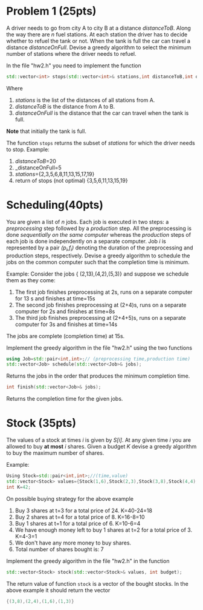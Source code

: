 # Problem 1 (25pts)
A driver needs to go from city A to city B at a distance _distanceToB_. Along the way there are _n_ fuel stations. At each station the driver has to decide whether to refuel the tank or not. When the tank is full the car can travel a distance _distanceOnFull_.
Devise a greedy algorithm to select the minimum number of stations where the driver needs to refuel.

In the file "hw2.h" you need to implement the function

```cpp
std::vector<int> stops(std::vector<int>& stations,int distanceToB,int distanceOnFull);
```
Where
1. _stations_ is the list of the distances of all stations from A.
1. _distanceToB_ is the distance from A to B.
1. _distanceOnFull_ is the distance that the car can travel when the tank is full.

__Note__ that initially the tank is full.

The function ```stops``` returns the subset of _stations_ for which the driver needs to stop.
Example:
1. _distanceToB_=20
1. _distanceOnFull=5
1. _stations_={2,3,5,6,8,11,13,15,17,19}
1. return of stops (not optimal) {3,5,6,11,13,15,19}

# Scheduling(40pts)

You are given a list of _n_ jobs. Each job is executed in two steps: a _preprocessing_ step followed by a _production_ step. All the preprocessing is done _sequentially on the same computer_ whereas the _production_ steps of each job
is done independently on a separate computer. Job _i_ is represented by a pair _(p<sub>i</sub>,f<sub>i</sub>)_ denoting
the duration of the preprocessing and production steps, respectively.
Devise a greedy algorithm to schedule the jobs on the common computer such that the completion time is minimum.

Example:
Consider the jobs { (2,13),(4,2),(5,3)} and suppose we schedule them as they come:
1. The first job finishes preprocessing at 2s, runs on a separate computer for 13 s and finishes at time=15s
1. The second job finishes preprocessing at (2+4)s, runs on a separate computer for 2s and finishes at time=8s
1. The third job finishes preprocessing at (2+4+5)s, runs on a separate computer for 3s and finishes at time=14s

The jobs are complete (completion time) at 15s.

Implement the greedy algorithm in the file "hw2.h" using the two functions
```cpp
using Job=std::pair<int,int>;// (preprocessing time,production time)
std::vector<Job> schedule(std::vector<Job>& jobs);
```
Returns the jobs in the order that produces the minimum completion time.
```cpp
int finish(std::vector<Job>& jobs);
```
Returns the completion time for the given jobs.

# Stock (35pts)

The values of a stock at  times _i_ is given by _S[i]_. At any given time _i_ you are allowed
to buy __at most__ _i_ shares. Given a budget _K_ devise a greedy algorithm to buy the maximum number of shares.

Example:
```cpp
Using Stock=std::pair<int,int>;//(time,value)
std::vector<Stock> values={Stock(1,6),Stock(2,3),Stock(3,8),Stock(4,4),Stock(5,12)};
int K=42;
```

On possible buying strategy for the above example
1. Buy 3 shares at t=3 for a total price of 24. K=40-24=18
1. Buy 2 shares at t=4 for a total price of 8. K=16-8=10
1. Buy 1 shares at t=1 for a total price of 6. K=10-6=4
1. We have enough money left to buy 1 shares at t=2 for a total price of 3. K=4-3=1
1. We don't have any more money to buy shares.
1. Total number of shares bought is: 7

Implement the greedy algorithm in the file "hw2.h" in the function

```cpp
std::vector<Stock> stock(std::vector<Stock>& values, int budget);
```
The return value of function ```stock``` is a vector of the bought stocks. In the above
example it should return the vector
```cpp
{(3,8),(2,4),(1,6),(1,3)}
```



